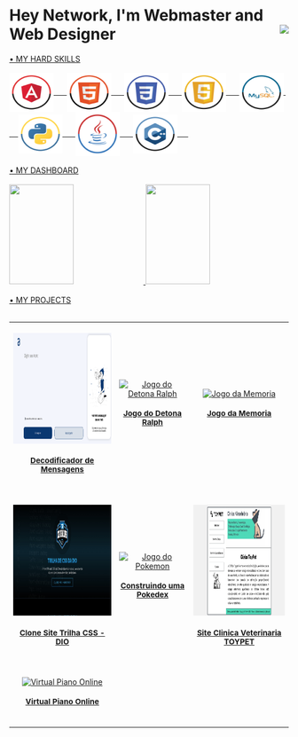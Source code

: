 <h1>Hey Network, I'm Webmaster and Web Designer<a href="https://www.linkedin.com/in/jailson-souza-558632246" target="_blank"><img align="right" src="https://img.shields.io/badge/-LinkedIn-%230077B5?style=for-the-badge&logo=linkedin&logoColor=white" target="_blank"></h1>
&bull; MY HARD SKILLS <br> <br>

<div class="left_side">
  <img align="center" alt="Jailson-HTML" height="70" width="80" src="https://github.com/jaredseefried/Development-Icons/blob/master/angular/angular.png">&nbsp &nbsp &nbsp
  <img align="center" alt="Jailson-HTML" height="70" width="80" src="https://github.com/jaredseefried/Development-Icons/blob/master/HTML/html5.png">&nbsp &nbsp &nbsp
  <img align="center" alt="Jailson-CSS" height="70" width="80" src="https://github.com/jaredseefried/Development-Icons/blob/master/CSS/css3.png">&nbsp &nbsp &nbsp
  <img align="center" alt="Jailson-Js" height="70" width="80" src="https://github.com/jaredseefried/Development-Icons/blob/master/javascript/javascript.png">&nbsp &nbsp &nbsp
  <img align="center" alt="Jailson-C++" height="70" width="80" src="https://github.com/jaredseefried/Development-Icons/blob/master/MySQL/mysql-blue.png">&nbsp &nbsp &nbsp
  <img align="center" alt="Jailson-Python" height="70" width="80" src="https://github.com/jaredseefried/Development-Icons/blob/master/Python/python.png">&nbsp &nbsp &nbsp
  <img align="center" alt="Jailson-Djangoht="70" width="80" src="https://github.com/jaredseefried/Development-Icons/blob/master/Java/java.png">&nbsp &nbsp &nbsp
  <img align="center" alt="Jailson-C++" height="70" width="80" src="https://github.com/jaredseefried/Development-Icons/blob/master/C%2B%2B/C%2B%2B.png">&nbsp &nbsp &nbsp
</div>
<br>
&bull; MY DASHBOARD <br> 
<br>
<div>
  <img height="180em" width="48%" src="https://github-readme-stats.vercel.app/api?username=JailsonSouza&show_icons=true&theme=blue-green&include_all_commits=true&count_private=true"/>
  <img height="180em" width="48%" src="https://github-readme-stats.vercel.app/api/top-langs/?username=JailsonSouza&layout=compact&langs_count=7&theme=blue-green"/>
</div> <br>
&bull; MY PROJECTS <br> <br>
<table>
  <tr>
    <td align="center">
      <a href="https://github.com/JailsonSouza/oracle-alura-challenge01-decodificador" title="Decodificador de Mensagens Online">
        <br>
        <img src="https://github.com/JailsonSouza/oracle-alura-challenge01-decodificador/blob/main/assets/images/projeto-web-decodificador-de-palavras.png" width="300" height="200" alt="Foto do Steve Jobs"/><br>
        <sub>
          <h3>Decodificador de Mensagens</h3>
        </sub>
        <br>
      </a>
    </td>
    <td align="center">
      <a href="https://github.com/JailsonSouza/bootcamp-dio-potencia-tech-ifood-desenvolvimento-de-jogos/tree/main/Desafio%20de%20Projeto%2302-%20Construindo%20o%20seu%20Portf%C3%B3lio%20de%20Jogos%20com%20JavaScript/Desafio%20de%20Projeto%2301-Criando%20um%20Jogo%20do%20Detona%20Ralph%20com%20JavaScript" title="Projeto Web - jogo do detona ralph"><br>
        <img src="https://github.com/JailsonSouza/bootcamp-dio-potencia-tech-ifood-desenvolvimento-de-jogos/blob/main/Desafio%20de%20Projeto%2302-%20Construindo%20o%20seu%20Portf%C3%B3lio%20de%20Jogos%20com%20JavaScript/Desafio%20de%20Projeto%2301-Criando%20um%20Jogo%20do%20Detona%20Ralph%20com%20JavaScript/assets/imgs/projeto%20jogo%20detona%20ralph.jpeg" width="300" height="200" alt="Jogo do Detona Ralph"/><br>
        <sub>
          <h3>Jogo do Detona Ralph</h3>
        </sub>
        <br>
      </a>
    </td>
    <td align="center">
      <a href="https://github.com/JailsonSouza/bootcamp-dio-potencia-tech-ifood-desenvolvimento-de-jogos/tree/main/Desafio%20de%20Projeto%2302-%20Construindo%20o%20seu%20Portf%C3%B3lio%20de%20Jogos%20com%20JavaScript/Desafio%20de%20Projeto%2302-Criando%20um%20Jogo%20da%20memoria%20com%20Emojis%20Utilizando%20Javascript" title="Projeto Web - Jogo da Memoria"><br>
        <img src="https://github.com/JailsonSouza/bootcamp-dio-potencia-tech-ifood-desenvolvimento-de-jogos/blob/main/Desafio%20de%20Projeto%2302-%20Construindo%20o%20seu%20Portf%C3%B3lio%20de%20Jogos%20com%20JavaScript/Desafio%20de%20Projeto%2302-Criando%20um%20Jogo%20da%20memoria%20com%20Emojis%20Utilizando%20Javascript/assets/imgs/projeto%20jogo%20da%20memoria.jpeg" width="300" height="200" alt="Jogo da Memoria"/><br>
        <sub>
          <h3>Jogo da Memoria</h3>
        </sub>
        <br>
      </a>
    </td>
  </tr>
  <tr>
    <td align="center">
      <a href="https://github.com/JailsonSouza/bootcamp-dio-potencia-tech-ifood-desenvolvimento-de-jogos/tree/main/Desafio%20de%20Projeto%2301-%20Criando%20sua%20Primeira%20Landing%20Page%20com%20HTML%20e%20CSS" title="Projeto Clone Site Trilha CSS"><br>
        <img src="https://github.com/JailsonSouza/bootcamp-dio-potencia-tech-ifood-desenvolvimento-de-jogos/blob/main/Desafio%20de%20Projeto%2301-%20Criando%20sua%20Primeira%20Landing%20Page%20com%20HTML%20e%20CSS/assets/images/projeto%20clone%20site%20trilha%20css.jpeg" width="300" height="200" alt="Clone Site Trilha CSS - DIO"/><br>
        <sub>
          <h3>Clone Site Trilha CSS - DIO</h3>
        </sub>
        <br>
      </a>
    </td>
    <td align="center">
      <a href="https://github.com/JailsonSouza/bootcamp-dio-desenvolvimento-frontend-com-angular/tree/main/Desafio%20de%20Projeto%2301%20-%20Construindo%20uma%20Pok%C3%A9dex%20com%20JavaScript" title="Projeto Web - Pokemon"><br>
        <img src="https://github.com/JailsonSouza/bootcamp-dio-desenvolvimento-frontend-com-angular/blob/main/Desafio%20de%20Projeto%2301%20-%20Construindo%20uma%20Pok%C3%A9dex%20com%20JavaScript/assets/imgs/projeto%20jogo%20pokemon.jpeg" width="300" height="200" alt="Jogo do Pokemon"/><br>
        <sub>
          <h3>Construindo uma Pokedex</h3>
        </sub>
        <br>
      </a>
    </td>
    <td align="center">
      <a href="https://github.com/JailsonSouza/bootcamp-dio-formacao-html-web-developer/tree/main/Desafio%20de%20Projeto%2302%20-%20Criando%20seu%20Primeiro%20Site%20Completo%20com%20HTML" title="Site Clinica Veterinaria TOYPET"><br>
        <img src="https://github.com/JailsonSouza/bootcamp-dio-formacao-html-web-developer/blob/main/Desafio%20de%20Projeto%2302%20-%20Criando%20seu%20Primeiro%20Site%20Completo%20com%20HTML/assets/images/projeto%20site%20clinica%20veterinaria%20toypet.jpeg" width="300" height="200" alt="Projeto Web - Site Clinica Veterinaria TOYPET"/><br>
        <sub>
          <h3>Site Clinica Veterinaria TOYPET</h3>
        </sub>
        <br>
      </a>
    </td>
  </tr>



  <tr>
    <td align="center">
      <a href="https://github.com/JailsonSouza/bootcamp-dio-potencia-tech-ifood-desenvolvimento-de-jogos/tree/main/Desafio%20de%20Projeto%2302-%20Construindo%20o%20seu%20Portf%C3%B3lio%20de%20Jogos%20com%20JavaScript/Desafio%20de%20Projeto%2303-Construindo%20um%20Simulador%20de%20Piano%20com%20JavaScript%20e%20CSS" title="Virtual Piano Online"><br>
        <img src="https://github.com/JailsonSouza/bootcamp-dio-potencia-tech-ifood-desenvolvimento-de-jogos/blob/main/Desafio%20de%20Projeto%2302-%20Construindo%20o%20seu%20Portf%C3%B3lio%20de%20Jogos%20com%20JavaScript/Desafio%20de%20Projeto%2303-Construindo%20um%20Simulador%20de%20Piano%20com%20JavaScript%20e%20CSS/assets/imgs/virtual%20piano%20online.PNG" width="300" height="200" alt="Virtual Piano Online"/><br>
        <sub>
          <h3>Virtual Piano Online</h3>
        </sub>
        <br>
      </a>
    </td>
    <td align="center">
      <a href="#" title=""><br>
        <sub>
          <h3></h3>
        </sub>
        <br>
      </a>
    </td>
    <td align="center">
      <a href="#" title=""><br>
        <sub>
          <h3></h3>
        </sub>
        <br>
      </a>
    </td>
  </tr>
</table>
